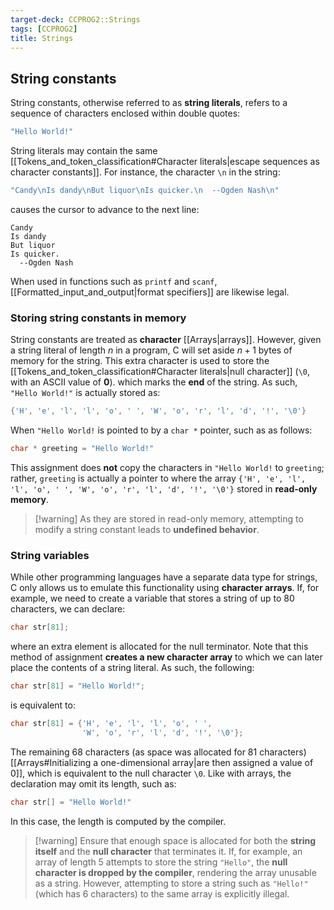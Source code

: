 ```yaml
---
target-deck: CCPROG2::Strings 
tags: [CCPROG2]
title: Strings
---
```


## String constants

String constants, otherwise referred to as **string literals**, refers to a sequence of characters enclosed within double quotes:

```c
"Hello World!"
```

String literals may contain the same [[Tokens_and_token_classification#Character literals|escape sequences as character constants]]. For instance, the character `\n` in the string:

```c
"Candy\nIs dandy\nBut liquor\nIs quicker.\n  --Ogden Nash\n"
```

causes the cursor to advance to the next line:

```
Candy
Is dandy
But liquor
Is quicker.
  --Ogden Nash
```

When used in functions such as `printf` and `scanf`, [[Formatted_input_and_output|format specifiers]] are likewise legal.

<!--ID: 1708431888815-->

### Storing string constants in memory

String constants are treated as **character** [[Arrays|arrays]]. However, given a string literal of length $n$ in a program, C will set aside $n + 1$ bytes of memory for the string. This extra character is used to store the [[Tokens_and_token_classification#Character literals|null character]] (`\0`, with an ASCII value of **0**). which marks the **end** of the string. As such, `"Hello World!"` is actually stored as:

```c
{'H', 'e', 'l', 'l', 'o', ' ', 'W', 'o', 'r', 'l', 'd', '!', '\0'}
```

When `"Hello World!` is pointed to by a `char *` pointer, such as as follows:

```c
char * greeting = "Hello World!"
```

This assignment does **not** copy the characters in `"Hello World!` to `greeting`; rather, `greeting` is actually a pointer to where the array `{'H', 'e', 'l', 'l', 'o', ' ', 'W', 'o', 'r', 'l', 'd', '!', '\0'}` stored in **read-only memory**.

>[!warning] As they are stored in read-only memory, attempting to modify a string constant leads to **undefined behavior**.

<!--ID: 1708431888821-->

### String variables

While other programming languages have a separate data type for strings, C only allows us to emulate this functionality using **character arrays**. If, for example, we need to create a variable that stores a string of up to 80 characters, we can declare:

```c
char str[81];
```

where an extra element is allocated for the null terminator. Note that this method of assignment **creates a new character array** to which we can later place the contents of a string literal. As such, the following:

```c
char str[81] = "Hello World!";
```

is equivalent to:

```c
char str[81] = {'H', 'e', 'l', 'l', 'o', ' ',
				'W', 'o', 'r', 'l', 'd', '!', '\0'};
```

The remaining 68 characters (as space was allocated for 81 characters) [[Arrays#Initializing a one-dimensional array|are then assigned a value of 0]], which is equivalent to the null character `\0`. Like with arrays, the declaration may omit its length, such as:

```c
char str[] = "Hello World!"
```

In this case, the length is computed by the compiler.

>[!warning] Ensure that enough space is allocated for both the **string itself** and the **null character** that terminates it.
>If, for example, an array of length 5 attempts to store the string `"Hello"`, the **null character is dropped by the compiler**, rendering the array unusable as a string. However, attempting to store a string such as `"Hello!"` (which has 6 characters) to the same array is explicitly illegal.

<!--ID: 1708431888834-->
